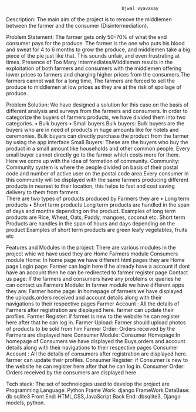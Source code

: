                                                 Ujwal vyavasay

Description: 
The main aim of the project is to remove the middlemen between the farmer and the consumer (Disintermediation). 

Problem Statement: 
The farmer gets only 50–70% of what the end consumer pays for the produce. The farmer is the one who puts his blood and sweat for 4 to 6 months to grow the produce, and middlemen take a big piece of the pie just like that. This sounds unfair, and even frustrating at times.
Presence of Too Many Intermediates/Middlemen results in the exploitation of both farmers and consumers with the middlemen offering lower prices to farmers and charging higher prices from the consumers.The farmers cannot wait for a long time, The farmers are forced to sell the produce to middlemen at low prices as they are at the risk of spoilage of produce.

Problem Solution:
We have designed a solution for this case on the basis of different analysis and surveys from the farmers and consumers. 
In order to categorize the buyers of farmers products, we have divided them into two categories. 
• Bulk buyers 
• Small buyers 
Bulk buyers:
Bulk buyers are the buyers who are in need of products in huge amounts like for hotels and ceremonies. Bulk buyers can directly purchase the product from the farmer by using the app interface
Small Buyers:
These are the buyers who buy the product in a small amount like households and other common people. Every small buyer cannot directly go to the farmer which costs more for them. Here we come up with the idea of formation of community. 
Community: 
Community system is where the people divided on basis of their postal code and number of active user on the postal code area.Every consumer in this community will be displayed with the same farmers producing different products in nearest to their location, this helps to fast and cost saving delivery to them from farmers.  
There are two types of products produced by Farmers they are
• Long term products 
• Short term products
Long term products are handled in the span of days and months depending on the product. Examples of long term products are Rice, Wheat, Oats, Paddy, mangoes, coconut etc.
Short term Products are handles in the span of hours and days depending on the product Examples of short term products are green leafy vegetables, fruits etc

Features and Modules in the project:
There are various modules in the project whic we have used they are
Home
Farmers module
Consumers module
Home:
In home page we have different html pages they are
Home page
Login page: Farmer can login here if he already have a account if dont have an account then he can be redirected to farmer register page
Contact us page: If the farmers and consumers have any problems or queries he can contact us
Farmers Module:
In farmer module we have different apps they are:
Farmer home page: In homepage of farmers we have displayed the uploads,orders received and account details along with their navigations to their respective pages
Farmer Account : All the details of Farmers after registration are displayed here. farmer can update  their profiles.
Farmer Register: if farmer is new to the website he can register here after that he can log in.
Farmer Upload: Farmer should upload photos of products to be sold from him
Farmer Order: Orders received by  the Farmers are displayed here
Consumer Module:
Consumer Homepage:In homepage of Consumers we have displayed the Buys,orders and account details along with their navigations to their respective pages
Consumer Account : All the details of consumers after registration are displayed here. farmer can update  their profiles.
Consumer Register: if Consumer is new to the website he can register here after that he can log in.
Consumer Order: Orders received by  the consumers are displayed here

Tech stack:
The set of technologies used to develop the project are
Programming Language: Python
Frame Work: django FrameWork
DataBase: db sqlite3
Front End: HTML,CSS,JavaScript
Back End: dbsqlite3, Django models, python.


	
